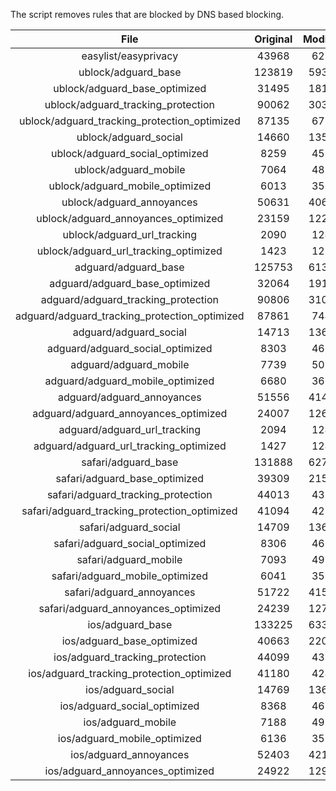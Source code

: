 The script removes rules that are blocked by DNS based blocking.


| File | Original | Modified |
|:----:|:-----:|:-----:|
| easylist/easyprivacy | 43968 | 6262 |
| ublock/adguard_base | 123819 | 59346 |
| ublock/adguard_base_optimized | 31495 | 18110 |
| ublock/adguard_tracking_protection | 90062 | 30359 |
| ublock/adguard_tracking_protection_optimized | 87135 | 6772 |
| ublock/adguard_social | 14660 | 13580 |
| ublock/adguard_social_optimized | 8259 | 4566 |
| ublock/adguard_mobile | 7064 | 4897 |
| ublock/adguard_mobile_optimized | 6013 | 3501 |
| ublock/adguard_annoyances | 50631 | 40611 |
| ublock/adguard_annoyances_optimized | 23159 | 12229 |
| ublock/adguard_url_tracking | 2090 | 1240 |
| ublock/adguard_url_tracking_optimized | 1423 | 1237 |
| adguard/adguard_base | 125753 | 61383 |
| adguard/adguard_base_optimized | 32064 | 19144 |
| adguard/adguard_tracking_protection | 90806 | 31049 |
| adguard/adguard_tracking_protection_optimized | 87861 | 7448 |
| adguard/adguard_social | 14713 | 13641 |
| adguard/adguard_social_optimized | 8303 | 4610 |
| adguard/adguard_mobile | 7739 | 5071 |
| adguard/adguard_mobile_optimized | 6680 | 3669 |
| adguard/adguard_annoyances | 51556 | 41458 |
| adguard/adguard_annoyances_optimized | 24007 | 12638 |
| adguard/adguard_url_tracking | 2094 | 1245 |
| adguard/adguard_url_tracking_optimized | 1427 | 1242 |
| safari/adguard_base | 131888 | 62789 |
| safari/adguard_base_optimized | 39309 | 21578 |
| safari/adguard_tracking_protection | 44013 | 4379 |
| safari/adguard_tracking_protection_optimized | 41094 | 4234 |
| safari/adguard_social | 14709 | 13631 |
| safari/adguard_social_optimized | 8306 | 4600 |
| safari/adguard_mobile | 7093 | 4933 |
| safari/adguard_mobile_optimized | 6041 | 3532 |
| safari/adguard_annoyances | 51722 | 41549 |
| safari/adguard_annoyances_optimized | 24239 | 12708 |
| ios/adguard_base | 133225 | 63308 |
| ios/adguard_base_optimized | 40663 | 22095 |
| ios/adguard_tracking_protection | 44099 | 4387 |
| ios/adguard_tracking_protection_optimized | 41180 | 4242 |
| ios/adguard_social | 14769 | 13663 |
| ios/adguard_social_optimized | 8368 | 4614 |
| ios/adguard_mobile | 7188 | 4975 |
| ios/adguard_mobile_optimized | 6136 | 3571 |
| ios/adguard_annoyances | 52403 | 42125 |
| ios/adguard_annoyances_optimized | 24922 | 12995 |